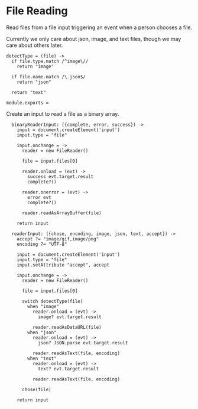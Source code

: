 File Reading
============

Read files from a file input triggering an event when a person chooses a file.

Currently we only care about json, image, and text files, though we may care
about others later.

    detectType = (file) ->
      if file.type.match /^image\//
        return "image"

      if file.name.match /\.json$/
        return "json"

      return "text"

    module.exports =

Create an input to read a file as a binary array.

      binaryReaderInput: ({complete, error, success}) ->
        input = document.createElement('input')
        input.type = "file"

        input.onchange = ->
          reader = new FileReader()

          file = input.files[0]

          reader.onload = (evt) ->
            success evt.target.result
            complete?()

          reader.onerror = (evt) -> 
            error evt
            complete?()

          reader.readAsArrayBuffer(file)

        return input

      readerInput: ({chose, encoding, image, json, text, accept}) ->
        accept ?= "image/gif,image/png"
        encoding ?= "UTF-8"

        input = document.createElement('input')
        input.type = "file"
        input.setAttribute "accept", accept

        input.onchange = ->
          reader = new FileReader()

          file = input.files[0]

          switch detectType(file)
            when "image"
              reader.onload = (evt) ->
                image? evt.target.result

              reader.readAsDataURL(file)
            when "json"
              reader.onload = (evt) ->
                json? JSON.parse evt.target.result

              reader.readAsText(file, encoding)
            when "text"
              reader.onload = (evt) ->
                text? evt.target.result

              reader.readAsText(file, encoding)

          chose(file)

        return input

